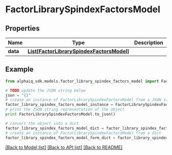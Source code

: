 # FactorLibrarySpindexFactorsModel


## Properties

Name | Type | Description | Notes
------------ | ------------- | ------------- | -------------
**data** | [**List[FactorLibrarySpindexFactorsModel]**](FactorLibrarySpindexFactorsModel.md) |  | 

## Example

```python
from alphaiq_sdk.models.factor_library_spindex_factors_model import FactorLibrarySpindexFactorsModel

# TODO update the JSON string below
json = "{}"
# create an instance of FactorLibrarySpindexFactorsModel from a JSON string
factor_library_spindex_factors_model_instance = FactorLibrarySpindexFactorsModel.from_json(json)
# print the JSON string representation of the object
print FactorLibrarySpindexFactorsModel.to_json()

# convert the object into a dict
factor_library_spindex_factors_model_dict = factor_library_spindex_factors_model_instance.to_dict()
# create an instance of FactorLibrarySpindexFactorsModel from a dict
factor_library_spindex_factors_model_form_dict = factor_library_spindex_factors_model.from_dict(factor_library_spindex_factors_model_dict)
```
[[Back to Model list]](../README.md#documentation-for-models) [[Back to API list]](../README.md#documentation-for-api-endpoints) [[Back to README]](../README.md)


